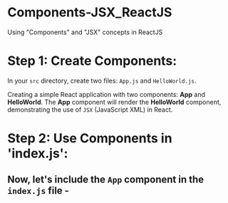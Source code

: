 # Components-JSX_ReactJS
Using "Components" and "JSX" concepts in ReactJS

# Step 1: Create Components:
In your `src` directory, create two files: `App.js` and `HelloWorld.js`.

Creating a simple React application with two components: **App** and **HelloWorld**. 
The **App** component will render the **HelloWorld** component, demonstrating the use of `JSX` (JavaScript XML) in React.

# Step 2: Use Components in 'index.js':

Now, let's include the `App` component in the `index.js` file - 
 - 
